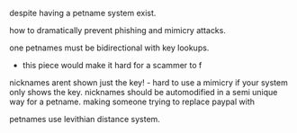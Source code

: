 despite having a petname system exist. 

how to dramatically prevent phishing and mimicry attacks. 

one petnames must be bidirectional with key lookups.
- this piece would make it hard for a scammer to f

nicknames arent shown just the key! - hard to use a mimicry if your system only shows the key.
nicknames should be automodified in a semi unique way for a petname. 
making someone trying to replace paypal with 

petnames use levithian distance system. 
